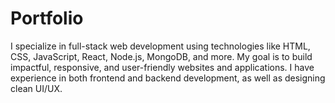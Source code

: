 # Portfolio
I specialize in full-stack web development using technologies like HTML, CSS, JavaScript, React, Node.js, MongoDB, and more. My goal is to build impactful, responsive, and user-friendly websites and applications. I have experience in both frontend and backend development, as well as designing clean UI/UX.
